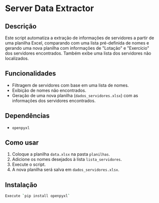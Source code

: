 # Server Data Extractor

## Descrição
Este script automatiza a extração de informações de servidores a partir de uma planilha Excel, comparando com uma lista pré-definida de nomes e gerando uma nova planilha com informações de "Lotação" e "Exercício" dos servidores encontrados. Também exibe uma lista dos servidores não localizados.

## Funcionalidades
- Filtragem de servidores com base em uma lista de nomes.
- Exibição de nomes não encontrados.
- Geração de uma nova planilha (`dados_servidores.xlsx`) com as informações dos servidores encontrados.

## Dependências
- `openpyxl`

## Como usar
1. Coloque a planilha `data.xlsx` na pasta `planilhas`.
2. Adicione os nomes desejados à lista `lista_servidores`.
3. Execute o script.
4. A nova planilha será salva em `dados_servidores.xlsx`.

## Instalação
```bash
Execute `pip install openpyxl`
